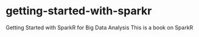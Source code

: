 # getting-started-with-sparkr
Getting Started with SparkR for Big Data Analysis
This is a book on SparkR
